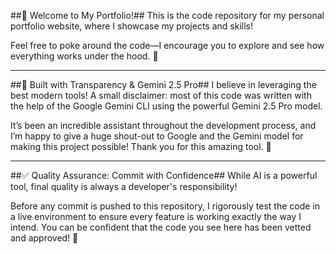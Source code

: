 ##👋 Welcome to My Portfolio!##
This is the code repository for my personal portfolio website, where I showcase my projects and skills!

Feel free to poke around the code—I encourage you to explore and see how everything works under the hood. 🧐

---

##🤖 Built with Transparency & Gemini 2.5 Pro##
I believe in leveraging the best modern tools! A small disclaimer: most of this code was written with the help of the Google Gemini CLI using the powerful Gemini 2.5 Pro model.

It’s been an incredible assistant throughout the development process, and I’m happy to give a huge shout-out to Google and the Gemini model for making this project possible! Thank you for this amazing tool. 🙏

---

##✅ Quality Assurance: Commit with Confidence##
While AI is a powerful tool, final quality is always a developer's responsibility!

Before any commit is pushed to this repository, I rigorously test the code in a live environment to ensure every feature is working exactly the way I intend. You can be confident that the code you see here has been vetted and approved! 🚀


